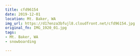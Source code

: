 ```yaml
---
title: cfd96154
date: 2019-12-01
location: Mt. Baker, WA
img_url: https://d17enza3bfujl8.cloudfront.net/cfd96154.jpg
original_fn: IMG_1920_01.jpg
tags:
- Mt. Baker, WA
- snowboarding

---
```


